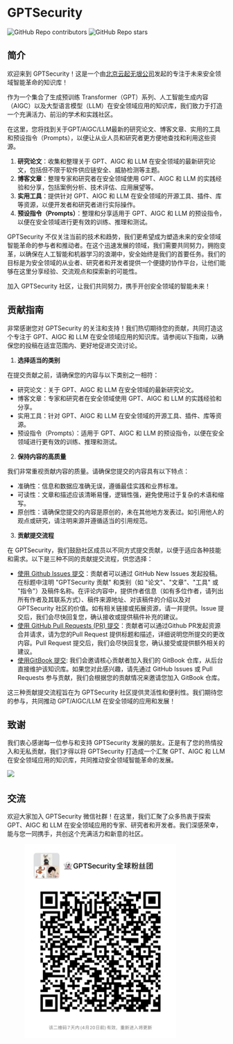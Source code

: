 # GPTSecurity
 ![GitHub Repo contributors](https://img.shields.io/github/contributors/mo-xiaoxi/gptsecurity?style=social)  ![GitHub Repo stars](https://img.shields.io/github/stars/mo-xiaoxi/gptsecurity?style=social)

## 简介

欢迎来到 GPTSecurity！这是一个由[北京云起无垠公司](https://clouditera.com/)发起的专注于未来安全领域智能革命的知识库！

作为一个集合了生成预训练 Transformer（GPT）系列、人工智能生成内容（AIGC）以及大型语言模型（LLM）在安全领域应用的知识库，我们致力于打造一个充满活力、前沿的学术和实践社区。

在这里，您将找到关于GPT/AIGC/LLM最新的研究论文、博客文章、实用的工具和预设指令（Prompts），以便让从业人员和研究者更方便地查找和利用这些资源。

1. **研究论文**：收集和整理关于 GPT、AIGC 和 LLM 在安全领域的最新研究论文，包括但不限于软件供应链安全、威胁检测等主题。
2. **博客文章**：整理专家和研究者在安全领域使用 GPT、AIGC 和 LLM 的实践经验和分享，包括案例分析、技术评估、应用展望等。
3. **实用工具**：提供针对 GPT、AIGC 和 LLM 在安全领域的开源工具、插件、库等资源，以便开发者和研究者进行实际操作。
4. **预设指令（Prompts）**：整理和分享适用于 GPT、AIGC 和 LLM 的预设指令，以便在安全领域进行更有效的训练、推理和测试。

GPTSecurity 不仅关注当前的技术和趋势，我们更希望成为塑造未来的安全领域智能革命的参与者和推动者。在这个迅速发展的领域，我们需要共同努力，拥抱变革，以确保在人工智能和机器学习的浪潮中，安全始终是我们的首要任务。我们的目标是为安全领域的从业者、研究者和开发者提供一个便捷的协作平台，让他们能够在这里分享经验、交流观点和探索新的可能性。

加入 GPTSecurity 社区，让我们共同努力，携手开创安全领域的智能未来！



## 贡献指南

非常感谢您对 GPTSecurity 的关注和支持！我们热切期待您的贡献，共同打造这个专注于 GPT、AIGC 和 LLM 在安全领域应用的知识库。请参阅以下指南，以确保您的投稿在适宜范围内、更好地促进交流讨论。

1. **选择适当的类别**

在提交贡献之前，请确保您的内容与以下类别之一相符：

* 研究论文：关于 GPT、AIGC 和 LLM 在安全领域的最新研究论文。
* 博客文章：专家和研究者在安全领域使用 GPT、AIGC 和 LLM 的实践经验和分享。
* 实用工具：针对 GPT、AIGC 和 LLM 在安全领域的开源工具、插件、库等资源。
* 预设指令（Prompts）：适用于 GPT、AIGC 和 LLM 的预设指令，以便在安全领域进行更有效的训练、推理和测试。

2. **保持内容的高质量**

我们非常重视贡献内容的质量。请确保您提交的内容具有以下特点：

* 准确性：信息和数据应准确无误，遵循最佳实践和业界标准。
* 可读性：文章和描述应该清晰易懂，逻辑性强，避免使用过于复杂的术语和缩写。
* 原创性：请确保您提交的内容是原创的，未在其他地方发表过。如引用他人的观点或研究，请注明来源并遵循适当的引用规范。

3. **贡献提交流程**

在 GPTSecurity，我们鼓励社区成员以不同方式提交贡献，以便于适应各种技能和需求。以下是三种不同的贡献提交流程，供您选择：

- [使用 Github Issues 提交](https://github.com/mo-xiaoxi/GPTSecurity/issues)：贡献者可以通过 GitHub New Issues 发起投稿。在标题中注明 "GPTSecurity 贡献" 和类别（如 "论文"、"文章"、"工具" 或 "指令"）及稿件名称。在评论内容中，提供作者信息（如有多位作者，请列出所有作者及其联系方式）、稿件来源地址、对该稿件的介绍以及对 GPTSecurity 社区的价值。如有相关链接或拓展资源，请一并提供。Issue 提交后，我们会尽快回复您，确认接收或提供稿件补充的建议。
- [使用 GitHub Pull Requests (PR) 提交](https://github.com/mo-xiaoxi/GPTSecurity/issues)：贡献者可以通过Github PR发起资源合并请求，请为您的Pull Request 提供标题和描述，详细说明您所提交的更改内容。Pull Request 提交后，我们会尽快回复您，确认接受或提供额外相关的建议。
- [使用GitBook 提交](): 我们会邀请核心贡献者加入我们的 GitBook 仓库，从后台直接维护该知识库。如果您对此感兴趣，请先通过 GitHub Issues 或 Pull Requests 参与贡献，我们会根据您的贡献情况来邀请您加入 GitBook 仓库。

这三种贡献提交流程旨在为 GPTSecurity 社区提供灵活性和便利性。我们期待您的参与，共同推动 GPT/AIGC/LLM 在安全领域的应用和发展！



## 致谢

我们衷心感谢每一位参与和支持 GPTSecurity 发展的朋友。正是有了您的热情投入和无私贡献，我们才得以将 GPTSecurity 打造成一个汇聚 GPT、AIGC 和 LLM 在安全领域应用的知识库，共同推动安全领域智能革命的发展。

<a href="https://github.com/mo-xiaoxi/GPTSecurity/graphs/contributors">
  <img src="https://contrib.rocks/image?repo=mo-xiaoxi/GPTSecurity"/></a>



## 交流

欢迎大家加入 GPTSecurity 微信社群！在这里，我们汇聚了众多热衷于探索 GPT、AIGC 和 LLM 在安全领域应用的专家、研究者和开发者。我们深感荣幸，能与您一同携手，共创这个充满活力和新意的社区。

<figure><img src="docs/.gitbook/assets/image.png" alt="" width="350px"><figcaption></figcaption></figure>






